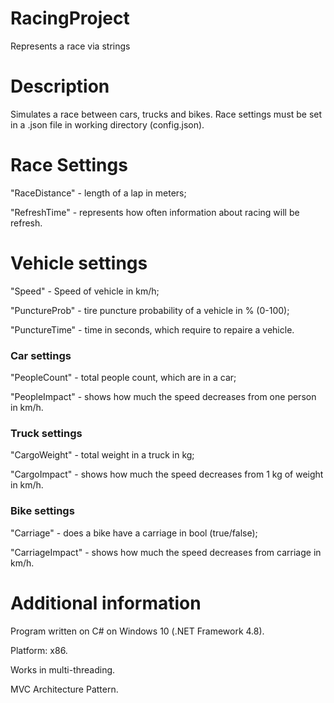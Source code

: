 # RacingProject
Represents a race via strings
# Description
Simulates a race between cars, trucks and bikes.
Race settings must be set in a .json file in working directory (config.json).
# Race Settings
"RaceDistance" - length of a lap in meters;

"RefreshTime" - represents how often information about racing will be refresh.
# Vehicle settings
"Speed" - Speed of vehicle in km/h;

"PunctureProb" - tire puncture probability of a vehicle in % (0-100);

"PunctureTime" - time in seconds, which require to repaire a vehicle.
### Car settings
"PeopleCount" - total people count, which are in a car;

"PeopleImpact" - shows how much the speed decreases from one person in km/h.
### Truck settings
"CargoWeight" - total weight in a truck in kg;

"CargoImpact" - shows how much the speed decreases from 1 kg of weight in km/h.
### Bike settings
"Carriage" - does a bike have a carriage in bool (true/false);

"CarriageImpact" - shows how much the speed decreases from carriage in km/h.
# Additional information
Program written on C# on Windows 10 (.NET Framework 4.8).

Platform: x86.

Works in multi-threading.

MVC Architecture Pattern.
